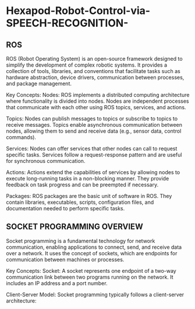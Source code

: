 # Hexapod-Robot-Control-via-SPEECH-RECOGNITION-

## ROS
ROS (Robot Operating System) is an open-source framework designed to simplify the development of complex robotic systems. It provides a collection of tools, libraries, and conventions that facilitate tasks such as hardware abstraction, device drivers, communication between processes, and package management.

Key Concepts: Nodes: ROS implements a distributed computing architecture where functionality is divided into nodes. Nodes are independent processes that communicate with each other using ROS topics, services, and actions.

Topics: Nodes can publish messages to topics or subscribe to topics to receive messages. Topics enable asynchronous communication between nodes, allowing them to send and receive data (e.g., sensor data, control commands).

Services: Nodes can offer services that other nodes can call to request specific tasks. Services follow a request-response pattern and are useful for synchronous communication.

Actions: Actions extend the capabilities of services by allowing nodes to execute long-running tasks in a non-blocking manner. They provide feedback on task progress and can be preempted if necessary.

Packages: ROS packages are the basic unit of software in ROS. They contain libraries, executables, scripts, configuration files, and documentation needed to perform specific tasks.

## SOCKET PROGRAMMING OVERVIEW
Socket programming is a fundamental technology for network communication, enabling applications to connect, send, and receive data over a network. It uses the concept of sockets, which are endpoints for communication between machines or processes.

Key Concepts: Socket: A socket represents one endpoint of a two-way communication link between two programs running on the network. It includes an IP address and a port number.

Client-Server Model: Socket programming typically follows a client-server architecture:

